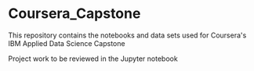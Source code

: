 # Coursera_Capstone
This repository contains the notebooks and data sets used for Coursera's IBM Applied Data Science Capstone

Project work to be reviewed in the Jupyter notebook